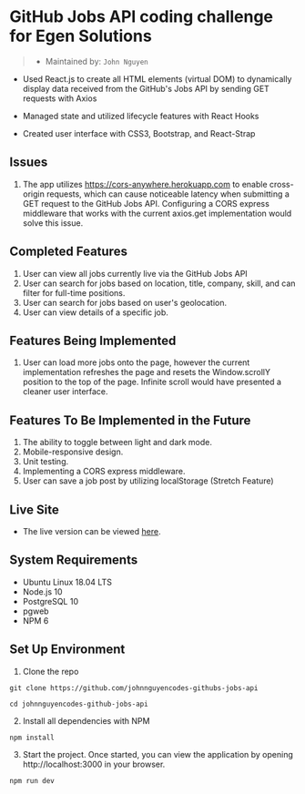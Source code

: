# GitHub Jobs API coding challenge for Egen Solutions
> * Maintained by: `John Nguyen`

* Used React.js to create all HTML elements (virtual DOM) to dynamically display data received from the GitHub's Jobs API by sending GET requests with Axios

* Managed state and utilized lifecycle features with React Hooks

* Created user interface with CSS3, Bootstrap, and React-Strap

## Issues
  1. The app utilizes https://cors-anywhere.herokuapp.com to enable cross-origin requests, which can cause noticeable latency when submitting a GET request to the GitHub Jobs API.  Configuring a CORS express middleware that works with the current axios.get implementation would solve this issue.  

## Completed Features
  1. User can view all jobs currently live via the GitHub Jobs API
  2. User can search for jobs based on location, title, company, skill, and can filter for full-time positions.
  3. User can search for jobs based on user's geolocation.
  4. User can view details of a specific job.

## Features Being Implemented
  1. User can load more jobs onto the page, however the current implementation refreshes the page and resets the Window.scrollY position to the top of the page.  Infinite scroll would have presented a cleaner user interface.

## Features To Be Implemented in the Future
  1. The ability to toggle between light and dark mode.
  2. Mobile-responsive design.
  3. Unit testing.
  4. Implementing a CORS express middleware.  
  5. User can save a job post by utilizing localStorage (Stretch Feature)

## Live Site
* The live version can be viewed [here](https:johnnguyencodes-github-jobs-api.netlify.com).

## System Requirements
* Ubuntu Linux 18.04 LTS
* Node.js 10
* PostgreSQL 10
* pgweb
* NPM 6


## Set Up Environment
1. Clone the repo

```
git clone https://github.com/johnnguyencodes-githubs-jobs-api

cd johnnguyencodes-github-jobs-api
```
2. Install all dependencies with NPM
```
npm install
```

3. Start the project.  Once started, you can view the application by opening http://localhost:3000 in your browser.
```
npm run dev
```
